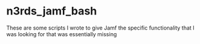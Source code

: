 # n3rds_jamf_bash
These are some scripts I wrote to give Jamf the specific functionality that I was looking for that was essentially missing
